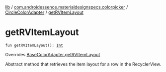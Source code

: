 [lib](../../index.md) / [com.androidessence.materialdesignspecs.colorpicker](../index.md) / [CircleColorAdapter](index.md) / [getRVItemLayout](./get-r-v-item-layout.md)

# getRVItemLayout

`fun getRVItemLayout(): `[`Int`](https://kotlinlang.org/api/latest/jvm/stdlib/kotlin/-int/index.html)

Overrides [BaseColorAdapter.getRVItemLayout](../-base-color-adapter/get-r-v-item-layout.md)

Abstract method that retrieves the item layout for a row in the RecyclerView.

